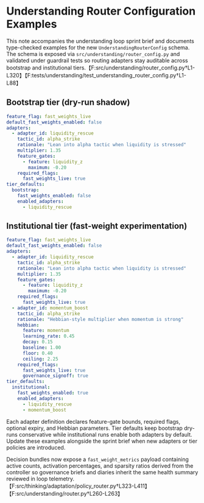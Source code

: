 # Understanding Router Configuration Examples

This note accompanies the understanding loop sprint brief and documents type-checked
examples for the new `UnderstandingRouterConfig` schema. The schema is exposed via
`src/understanding/router_config.py` and validated under guardrail tests so routing
adapters stay auditable across bootstrap and institutional tiers.【F:src/understanding/router_config.py†L1-L320】【F:tests/understanding/test_understanding_router_config.py†L1-L88】

## Bootstrap tier (dry-run shadow)

```yaml
feature_flag: fast_weights_live
default_fast_weights_enabled: false
adapters:
  - adapter_id: liquidity_rescue
    tactic_id: alpha_strike
    rationale: "Lean into alpha tactic when liquidity is stressed"
    multiplier: 1.35
    feature_gates:
      - feature: liquidity_z
        maximum: -0.20
    required_flags:
      fast_weights_live: true
tier_defaults:
  bootstrap:
    fast_weights_enabled: false
    enabled_adapters:
      - liquidity_rescue
```

## Institutional tier (fast-weight experimentation)

```yaml
feature_flag: fast_weights_live
default_fast_weights_enabled: false
adapters:
  - adapter_id: liquidity_rescue
    tactic_id: alpha_strike
    rationale: "Lean into alpha tactic when liquidity is stressed"
    multiplier: 1.35
    feature_gates:
      - feature: liquidity_z
        maximum: -0.20
    required_flags:
      fast_weights_live: true
  - adapter_id: momentum_boost
    tactic_id: alpha_strike
    rationale: "Hebbian-style multiplier when momentum is strong"
    hebbian:
      feature: momentum
      learning_rate: 0.45
      decay: 0.15
      baseline: 1.00
      floor: 0.40
      ceiling: 2.25
    required_flags:
      fast_weights_live: true
      governance_signoff: true
tier_defaults:
  institutional:
    fast_weights_enabled: true
    enabled_adapters:
      - liquidity_rescue
      - momentum_boost
```

Each adapter definition declares feature-gate bounds, required flags, optional expiry, and
Hebbian parameters. Tier defaults keep bootstrap dry-runs conservative while institutional
runs enable both adapters by default. Update these examples alongside the sprint brief when
new adapters or tier policies are introduced.

Decision bundles now expose a `fast_weight_metrics` payload containing active counts, activation percentages, and sparsity ratios derived from the controller so governance briefs and diaries inherit the same health summary reviewed in loop telemetry.【F:src/thinking/adaptation/policy_router.py†L323-L411】【F:src/understanding/router.py†L260-L263】

